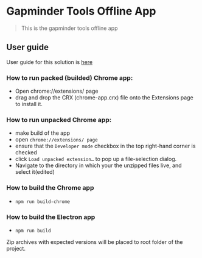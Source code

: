 # Gapminder Tools Offline App
> This is the gapminder tools offline app

## User guide

User guide for this solution is [here](doc/user-guide.md)

### How to run packed (builded) Chrome app:

  * Open chrome://extensions/ page
  * drag and drop the CRX (chrome-app.crx) file onto the Extensions page to install it.

### How to run unpacked Chrome app:
  * make build of the app
  * open `chrome://extensions/ page`
  * ensure that the `Developer mode` checkbox in the top right-hand corner is checked
  * click `Load unpacked extension…` to pop up a file-selection dialog.
  * Navigate to the directory in which your the unzipped files live, and select it(edited)

### How to build the Chrome app
 * `npm run build-chrome`

### How to build the Electron app
  * `npm run build`

Zip archives with expected versions will be placed to root folder of the project.
